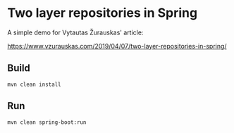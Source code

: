 # Two layer repositories in Spring

A simple demo for Vytautas Žurauskas' article: 

https://www.vzurauskas.com/2019/04/07/two-layer-repositories-in-spring/

## Build
```
mvn clean install
```

## Run
```
mvn clean spring-boot:run
```